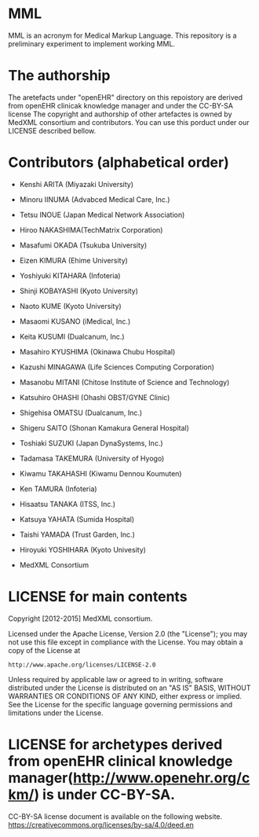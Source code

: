 MML
===

MML is an acronym for Medical Markup Language.
This repository is a preliminary experiment to
implement working MML.

The authorship
===

The aretefacts under "openEHR" directory on this repoistory
are derived from openEHR clinicak knowledge manager and under
the CC-BY-SA license
The copyright and authorship of other artefactes is owned by
MedXML consortium and contributors. You can use this porduct
under our LICENSE described bellow.

Contributors (alphabetical order)
===

* Kenshi ARITA (Miyazaki University)
* Minoru IINUMA (Advabced Medical Care, Inc.)
* Tetsu INOUE (Japan Medical Network Association)
* Hiroo NAKASHIMA(TechMatrix Corporation)
* Masafumi OKADA (Tsukuba University)
* Eizen KIMURA (Ehime University)
* Yoshiyuki KITAHARA (Infoteria)
* Shinji KOBAYASHI (Kyoto University)
* Naoto KUME (Kyoto University)
* Masaomi KUSANO (iMedical, Inc.)
* Keita KUSUMI (Dualcanum, Inc.)
* Masahiro KYUSHIMA (Okinawa Chubu Hospital)
* Kazushi MINAGAWA (Life Sciences Computing Corporation) 
* Masanobu MITANI (Chitose Institute of Science and Technology)
* Katsuhiro OHASHI (Ohashi OBST/GYNE Clinic)
* Shigehisa OMATSU (Dualcanum, Inc.)
* Shigeru SAITO (Shonan Kamakura General Hospital)
* Toshiaki SUZUKI (Japan DynaSystems, Inc.)
* Tadamasa TAKEMURA (University of Hyogo)
* Kiwamu TAKAHASHI (Kiwamu Dennou Koumuten)
* Ken TAMURA (Infoteria)
* Hisaatsu TANAKA (ITSS, Inc.)
* Katsuya YAHATA (Sumida Hospital)
* Taishi YAMADA (Trust Garden, Inc.)
* Hiroyuki YOSHIHARA (Kyoto Univesity)

* MedXML Consortium

LICENSE for main contents
===

Copyright [2012-2015] MedXML consortium.

Licensed under the Apache License, Version 2.0 (the "License");
you may not use this file except in compliance with the License.
You may obtain a copy of the License at

    http://www.apache.org/licenses/LICENSE-2.0

Unless required by applicable law or agreed to in writing, software
distributed under the License is distributed on an "AS IS" BASIS,
WITHOUT WARRANTIES OR CONDITIONS OF ANY KIND, either express or implied.
See the License for the specific language governing permissions and
limitations under the License.


LICENSE for archetypes derived from openEHR clinical knowledge
manager(http://www.openehr.org/ckm/) is under CC-BY-SA.
===


CC-BY-SA license document is available on the following website.
https://creativecommons.org/licenses/by-sa/4.0/deed.en
